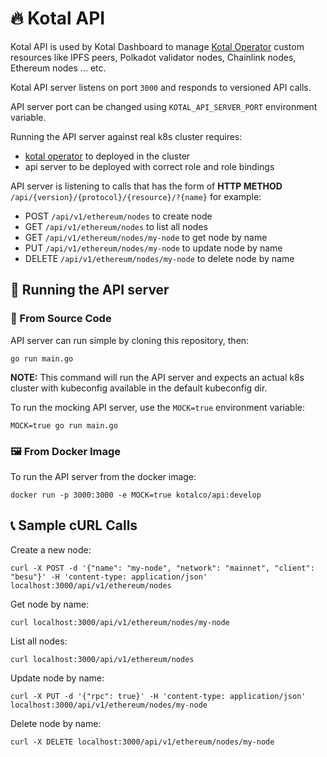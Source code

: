 # :fire: Kotal API

Kotal API is used by Kotal Dashboard to manage [Kotal Operator](https://github.com/kotalco/kotal) custom resources like IPFS peers, Polkadot validator nodes, Chainlink nodes, Ethereum nodes ... etc.

Kotal API server listens on port `3000` and responds to versioned API calls.

API server port can be changed using `KOTAL_API_SERVER_PORT` environment variable.

Running the API server against real k8s cluster requires:

- [kotal operator](https://github.com/kotalco/kotal) to deployed in the cluster
- api server to be deployed with correct role and role bindings

API server is listening to calls that has the form of **HTTP METHOD** `/api/{version}/{protocol}/{resource}/?{name}` for example:

- POST `/api/v1/ethereum/nodes` to create node
- GET `/api/v1/ethereum/nodes` to list all nodes
- GET `/api/v1/ethereum/nodes/my-node` to get node by name
- PUT `/api/v1/ethereum/nodes/my-node` to update node by name
- DELETE `/api/v1/ethereum/nodes/my-node` to delete node by name

## :rocket: Running the API server

### :floppy_disk: From Source Code

API server can run simple by cloning this repository, then:

```
go run main.go
```

**NOTE:** This command will run the API server and expects an actual k8s cluster with kubeconfig available in the default kubeconfig dir.

To run the mocking API server, use the `MOCK=true` environment variable:

```
MOCK=true go run main.go
```

### :framed_picture: From Docker Image

To run the API server from the docker image:

```
docker run -p 3000:3000 -e MOCK=true kotalco/api:develop
```

## :telephone_receiver: Sample cURL Calls

Create a new node:

```
curl -X POST -d '{"name": "my-node", "network": "mainnet", "client": "besu"}' -H 'content-type: application/json' localhost:3000/api/v1/ethereum/nodes
```

Get node by name:

```
curl localhost:3000/api/v1/ethereum/nodes/my-node
```

List all nodes:

```
curl localhost:3000/api/v1/ethereum/nodes
```

Update node by name:

```
curl -X PUT -d '{"rpc": true}' -H 'content-type: application/json' localhost:3000/api/v1/ethereum/nodes/my-node
```

Delete node by name:

```
curl -X DELETE localhost:3000/api/v1/ethereum/nodes/my-node
```
